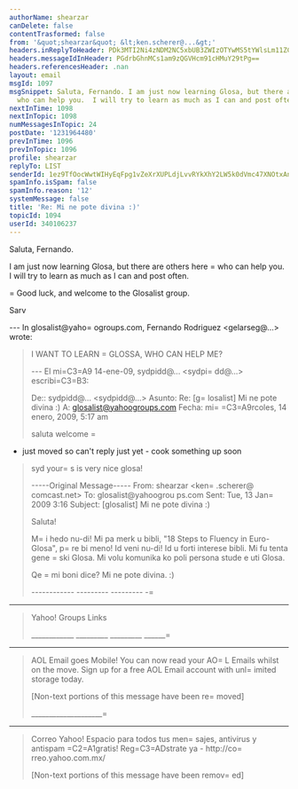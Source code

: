 ```yaml
---
authorName: shearzar
canDelete: false
contentTrasformed: false
from: '&quot;shearzar&quot; &lt;ken.scherer@...&gt;'
headers.inReplyToHeader: PDk3MTI2Ni4zNDM2NC5xbUB3ZWIzOTYwMS5tYWlsLm11ZC55YWhvby5jb20+
headers.messageIdInHeader: PGdrbGhnMCs1am9zQGVHcm91cHMuY29tPg==
headers.referencesHeader: .nan
layout: email
msgId: 1097
msgSnippet: Saluta, Fernando. I am just now learning Glosa, but there are others here
  who can help you.  I will try to learn as much as I can and post often. Good luck,
nextInTime: 1098
nextInTopic: 1098
numMessagesInTopic: 24
postDate: '1231964480'
prevInTime: 1096
prevInTopic: 1096
profile: shearzar
replyTo: LIST
senderId: 1ez9TfOocWwtWIHyEqFpg1vZeXrXUPLdjLvvRYkXhY2LW5k0dVmc47XNOtxAnRc4MOEfov9o7-_fpoPY00KX5MLClpRK14NprKP2
spamInfo.isSpam: false
spamInfo.reason: '12'
systemMessage: false
title: 'Re: Mi ne pote divina :)'
topicId: 1094
userId: 340106237
---
```


Saluta, Fernando.

I am just now learning Glosa, but there are others here =
who can help 
you.  I will try to learn as much as I can and post often. 

=
Good luck, and welcome to the Glosalist group.

Sarv

--- In glosalist@yaho=
ogroups.com, Fernando Rodriguez <gelarseg@...> 
wrote:
>
> I WANT TO LEARN =
GLOSSA, WHO CAN HELP ME?
> 
> --- El mi=C3=A9 14-ene-09, sydpidd@... <sydpi=
dd@...> escribi=C3=B3:
> 
> De:: sydpidd@... <sydpidd@...>
> Asunto: Re: [g=
losalist] Mi ne pote divina :)
> A: glosalist@yahoogroups.com
> Fecha: mi=
=C3=A9rcoles, 14 enero, 2009, 5:17 am
> 
> 
> 
> 
> 
> 
> saluta
> welcome =
- just moved so can't reply just yet - cook something up 
soon
> syd
> your=
s is very nice glosa!
> 
> -----Original Message-----
> From: shearzar <ken=
.scherer@ comcast.net>
> To: glosalist@yahoogrou ps.com
> Sent: Tue, 13 Jan=
 2009 3:16
> Subject: [glosalist] Mi ne pote divina :)
> 
> Saluta! 
> 
> M=
i hedo nu-di! Mi pa merk u bibli, "18 Steps to Fluency in Euro-
> Glosa", p=
re bi meno! Id veni nu-di! Id u forti interese bibli. Mi 
fu 
> tenta gene =
ski Glosa. Mi volu komunika ko poli persona stude e uti 
> Glosa. 
> 
> Qe =
mi boni dice? Mi ne pote divina. :)
> 
> ------------ --------- --------- -=
-----
> 
> Yahoo! Groups Links
> 
> ____________ _________ _________ ______=
___ _________ _________ _
> AOL Email goes Mobile! You can now read your AO=
L Emails whilst on 
the move. Sign up for a free AOL Email account with unl=
imited storage 
today.
> 
> [Non-text portions of this message have been re=
moved]
> 
>  
> 
> 
> 
> 
> 
> 
> 
> 
> 
> 
> 
> 
> 
> ____________________=
______________________________
> Correo Yahoo!
> Espacio para todos tus men=
sajes, antivirus y antispam =C2=A1gratis! 
> Reg=C3=ADstrate ya - http://co=
rreo.yahoo.com.mx/ 
> 
> [Non-text portions of this message have been remov=
ed]
>



